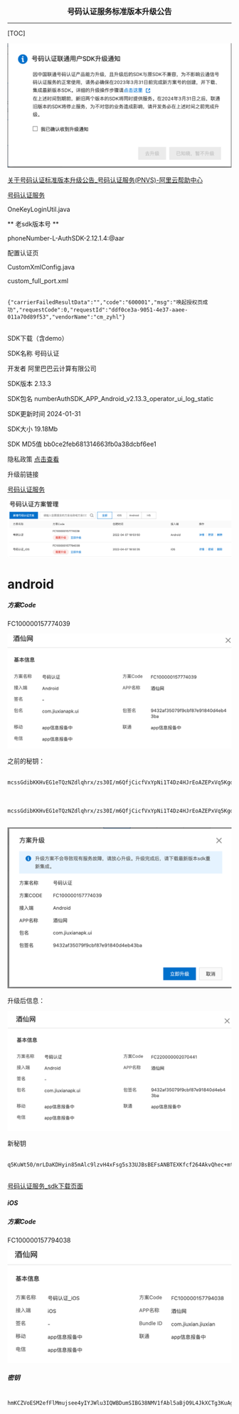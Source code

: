 

<center><big><b> 号码认证服务标准版本升级公告 </b></big></center>


------



[TOC]





<img src="assets/号码认证服务标准版本升级公告.assets/image-20240223181235812.png" alt="image-20240223181235812" style="zoom:50%;" />





[关于号码认证标准版本升级公告_号码认证服务(PNVS)-阿里云帮助中心](https://help.aliyun.com/zh/pnvs/product-overview/upgrade-phone-number-verification-service-sdk-standard-edition?spm=5176.11662647.0.0.2e8254b8LZ5h9T)

[号码认证服务](https://dypns.console.aliyun.com/sdkservice?spm=a2c4g.11186623.0.0.38b1510fww4HH1)



OneKeyLoginUtil.java



 

 ** 老sdk版本号 **



phoneNumber-L-AuthSDK-2.12.1.4:@aar





配置认证页

CustomXmlConfig.java

custom_full_port.xml





```

{"carrierFailedResultData":"","code":"600001","msg":"唤起授权页成功","requestCode":0,"requestId":"ddf0ce3a-9051-4e37-aaee-011a70d89f53","vendorName":"cm_zyhl"}


```





SDK下载（含demo）

SDK名称	号码认证

开发者	阿里巴巴云计算有限公司

SDK版本	2.13.3

SDK包名	numberAuthSDK_APP_Android_v2.13.3_operator_ui_log_static

SDK更新时间	2024-01-31

SDK大小	19.18Mb

SDK MD5值	bb0ce2feb681314663fb0a38dcbf6ee1

隐私政策	[点击查看](https://help.aliyun.com/zh/pnvs/user-guide/number-certification-service-compliance-guidelines)







升级前链接

[号码认证服务](https://dypns.console.aliyun.com/overview?spm=a2c4g.11186623.0.0.4f133b81Psvk6X&accounttraceid=c8a1886dc0644f3bbfa0244e6b117835gicx)





![image-20240223184614552](assets/号码认证服务标准版本升级公告.assets/image-20240223184614552.png)





# android 

##### 方案Code

FC100000157774039



<img src="assets/号码认证服务标准版本升级公告.assets/image-20240223184718451.png" alt="image-20240223184718451" style="zoom:50%;" />





之前的秘钥：

```

mcssGdibKKHvEG1eTQzNZdlqhrx/zs30I/m6QfjCicfVxYpNi1T4Dz4HJrEoAZEPxVq5Kgd5DvMd9sbSOiZPW+gnpIRph99NdgfyLIjBQIOyp+ttqhPgZV9JpcDUzYm04LM1gB2wHyP85PHRi64oTX4EszlVDC4OObsXy4xbfWoTPE/sxD4w0vPwiyYgCNwcMbj/BhdOlIkH/TcTlMjKPhOL6LqDLps7THITmDxHgAFwB6uRcC+j22/Y6sM9zVCf8PEpYL9oSHiPZ4sXPgCaOjXR380wt1caoasD3T1CpBNtubjJshn7pg==



mcssGdibKKHvEG1eTQzNZdlqhrx/zs30I/m6QfjCicfVxYpNi1T4Dz4HJrEoAZEPxVq5Kgd5DvMd9sbSOiZPW+gnpIRph99NdgfyLIjBQIOyp+ttqhPgZV9JpcDUzYm04LM1gB2wHyP85PHRi64oTX4EszlVDC4OObsXy4xbfWoTPE/sxD4w0vPwiyYgCNwcMbj/BhdOlIkH/TcTlMjKPhOL6LqDLps7THITmDxHgAFwB6uRcC+j22/Y6sM9zVCf8PEpYL9oSHiPZ4sXPgCaOjXR380wt1caoasD3T1CpBNtubjJshn7pg==


```





<img src="assets/号码认证服务标准版本升级公告.assets/image-20240223185246539.png" alt="image-20240223185246539" style="zoom:50%;" />









升级后信息：



<img src="assets/号码认证服务标准版本升级公告.assets/image-20240223185617846.png" alt="image-20240223185617846" style="zoom:50%;" />







新秘钥

```

q5KuWt50/mrLDaKDHyin85mAlc9lzvH4xFsg5s33UJBsBEFsANBTEXKfcf264AkvQhec+mtrFJYEIrqXA2CPqic8/x/lLyP2sm3WIh4/+tpyhH1OzpEa2mQTrfzuHz1zfaz6koo4PGtTF4Lhzbz8cHEuSyAuyGFoYSc14iQGrI0zfP+BX/OGVPETzVtrgEwWmwnsTpW4KwMXkqwND4K70pOJ7m1Dc7IFKwdWrg3qWTwXM0mE+LxSwgXJ90f2fC677SLqx60R/H+SXF/IkPuopRiJZvw9GPrLGXolLBBTGitbicZ7H8cweQ==


```







[号码认证服务_sdk下载页面](https://dypns.console.aliyun.com/sdkservice?spm=a2c4g.11186623.0.0.2876510f8gYiMb)

































##### iOS

##### 方案Code

FC100000157794038

<img src="assets/号码认证服务标准版本升级公告.assets/image-20240223184846373.png" alt="image-20240223184846373" style="zoom:50%;" />





##### 密钥

```

hmKCZVoESM2efFlMmujsee4yIYJWlu3IQWBDumSIBG38NMV1fAbl5aBjO9L4JkXCTg3KuAgiOK7qsDY1Lz0OVW+28I5l8RTOzIkbABWic8XzAhg+z93e64C6iMgkBbJJe441rTUp2Ruqn/kUzj/za+1LQBgoRBWlSWFfrVIeESaSWrfkUMD1G+ctQnACq9wqTNSoEfwMcMVPxhDp5Pv+jo5MCQ8cySbCr773Q7Cwt4/JdVgK3p8WMvc6dC40IQiNCS05S3UISn4=

```

